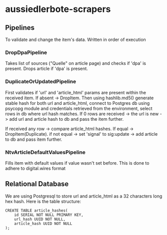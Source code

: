 # aussiedlerbote-scrapers

## Pipelines
To validate and change the item's data. Written in order of execution

### DropDpaPipeline
Takes list of sources ("Quelle" on article page) and checks if 'dpa' is present. Drops article if 'dpa' is present.

### DuplicateOrUpdatedPipeline
First validates if 'url' and 'article_html' params are present within the received item. If absent -> DropItem.
Then using hashlib.md5() generate stable hash for both url and article_html, connect to Postgres db using psycopg module and credentials retrieved from the environment, select rows in db where url hash matches. If 0 rows are received -> the url is new -> add url and article hash to db and pass the item further.

If received any row -> compare article_html hashes. If equal -> DropItem(Duplicate). if not equal -> set 'signal' to sig:update -> add article to db and pass item further.

### NtvArticleDefaultValuesPipeline
Fills item with default values if value wasn't set before. This is done to adhere to digital.wires format

## Relational Database
We are using Postgresql to store url and article_html as a 32 characters long hex hash. Here is the table structure:
```
CREATE TABLE article_hashes(
    id SERIAL NOT NULL PRIMARY KEY,
    url_hash UUID NOT NULL,
    article_hash UUID NOT NULL
);
```

